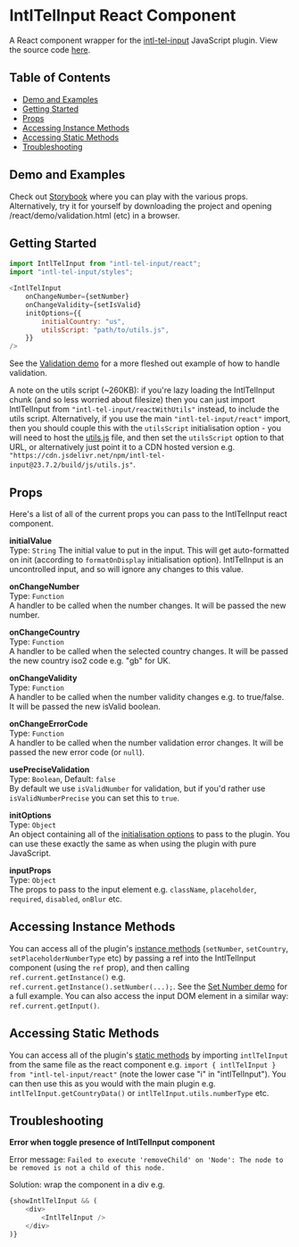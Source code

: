 # IntlTelInput React Component
A React component wrapper for the [intl-tel-input](https://github.com/jackocnr/intl-tel-input) JavaScript plugin. View the source code [here](https://github.com/jackocnr/intl-tel-input/blob/master/react/src/intl-tel-input/react.tsx).

## Table of Contents
- [Demo and Examples](#demo-and-examples)
- [Getting Started](#getting-started)
- [Props](#props)
- [Accessing Instance Methods](#accessing-instance-methods)
- [Accessing Static Methods](#accessing-static-methods)
- [Troubleshooting](#troubleshooting)

## Demo and Examples
Check out [Storybook](https://intl-tel-input.com/storybook/?path=/docs/intltelinput--vanilla) where you can play with the various props. Alternatively, try it for yourself by downloading the project and opening /react/demo/validation.html (etc) in a browser.

## Getting Started
```js
import IntlTelInput from "intl-tel-input/react";
import "intl-tel-input/styles";

<IntlTelInput
    onChangeNumber={setNumber}
    onChangeValidity={setIsValid}
    initOptions={{
        initialCountry: "us",
        utilsScript: "path/to/utils.js",
    }}
/>
```

See the [Validation demo](https://github.com/jackocnr/intl-tel-input/blob/master/react/demo/ValidationApp.tsx) for a more fleshed out example of how to handle validation.

A note on the utils script (~260KB): if you're lazy loading the IntlTelInput chunk (and so less worried about filesize) then you can just import IntlTelInput from `"intl-tel-input/reactWithUtils"` instead, to include the utils script. Alternatively, if you use the main `"intl-tel-input/react"` import, then you should couple this with the `utilsScript` initialisation option - you will need to host the [utils.js](https://github.com/jackocnr/intl-tel-input/blob/master/build/js/utils.js) file, and then set the `utilsScript` option to that URL, or alternatively just point it to a CDN hosted version e.g. `"https://cdn.jsdelivr.net/npm/intl-tel-input@23.7.2/build/js/utils.js"`.

## Props
Here's a list of all of the current props you can pass to the IntlTelInput react component.

**initialValue**  
Type: `String`
The initial value to put in the input. This will get auto-formatted on init (according to `formatOnDisplay` initialisation option). IntlTelInput is an uncontrolled input, and so will ignore any changes to this value.

**onChangeNumber**  
Type: `Function`  
A handler to be called when the number changes. It will be passed the new number.

**onChangeCountry**  
Type: `Function`  
A handler to be called when the selected country changes. It will be passed the new country iso2 code e.g. "gb" for UK.

**onChangeValidity**  
Type: `Function`  
A handler to be called when the number validity changes e.g. to true/false. It will be passed the new isValid boolean.

**onChangeErrorCode**  
Type: `Function`  
A handler to be called when the number validation error changes. It will be passed the new error code (or `null`).

**usePreciseValidation**  
Type: `Boolean`, Default: `false`  
By default we use `isValidNumber` for validation, but if you'd rather use `isValidNumberPrecise` you can set this to `true`.

**initOptions**  
Type: `Object`  
An object containing all of the [initialisation options](https://github.com/jackocnr/intl-tel-input?tab=readme-ov-file#initialisation-options) to pass to the plugin. You can use these exactly the same as when using the plugin with pure JavaScript.

**inputProps**  
Type: `Object`  
The props to pass to the input element e.g. `className`, `placeholder`, `required`, `disabled`, `onBlur` etc.

## Accessing Instance Methods

You can access all of the plugin's [instance methods](https://github.com/jackocnr/intl-tel-input/blob/master/README.md#instance-methods) (`setNumber`, `setCountry`, `setPlaceholderNumberType` etc) by passing a ref into the IntlTelInput component (using the `ref` prop), and then calling `ref.current.getInstance()` e.g. `ref.current.getInstance().setNumber(...);`. See the [Set Number demo](https://github.com/jackocnr/intl-tel-input/blob/master/react/demo/SetNumberApp.tsx) for a full example. You can also access the input DOM element in a similar way: `ref.current.getInput()`.

## Accessing Static Methods

You can access all of the plugin's [static methods](https://github.com/jackocnr/intl-tel-input/blob/master/README.md#static-methods) by importing `intlTelInput` from the same file as the react component e.g. `import { intlTelInput } from "intl-tel-input/react"` (note the lower case "i" in "intlTelInput"). You can then use this as you would with the main plugin e.g. `intlTelInput.getCountryData()` or `intlTelInput.utils.numberType` etc.

## Troubleshooting

**Error when toggle presence of IntlTelInput component**  

Error message: `Failed to execute 'removeChild' on 'Node': The node to be removed is not a child of this node.`

Solution: wrap the component in a div e.g.

```js
{showIntlTelInput && (
    <div>
        <IntlTelInput />
    </div>
)}
```
